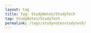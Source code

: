 ```yaml
---
layout: tag
title: Tag: StudyNotes/StudyTech
tag: StudyNotes/StudyTech
permalink: /tags/studynotesstudytech/
---
```

